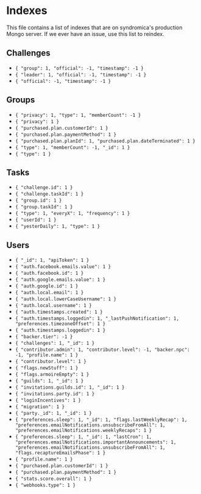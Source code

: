 # Indexes

This file contains a list of indexes that are on syndromica's production Mongo server.
If we ever have an issue, use this list to reindex.

## Challenges
 - `{ "group": 1, "official": -1, "timestamp": -1 }`
 - `{ "leader": 1, "official": -1, "timestamp": -1 }`
 - `{ "official": -1, "timestamp": -1 }`

## Groups
 - `{ "privacy": 1, "type": 1, "memberCount": -1 }`
 - `{ "privacy": 1 }`
 - `{ "purchased.plan.customerId": 1 }`
 - `{ "purchased.plan.paymentMethod": 1 }`
 - `{ "purchased.plan.planId": 1, "purchased.plan.dateTerminated": 1 }`
 - `{ "type": 1, "memberCount": -1, "_id": 1 }`
 - `{ "type": 1 }`

## Tasks
 - `{ "challenge.id": 1 }`
 - `{ "challenge.taskId": 1 }`
 - `{ "group.id": 1 }`
 - `{ "group.taskId": 1 }`
 - `{ "type": 1, "everyX": 1, "frequency": 1 }`
 - `{ "userId": 1 }`
 - `{ "yesterDaily": 1, "type": 1 }`

## Users
 - `{ "_id": 1, "apiToken": 1 }`
 - `{ "auth.facebook.emails.value": 1 }`
 - `{ "auth.facebook.id": 1 }`
 - `{ "auth.google.emails.value": 1 }`
 - `{ "auth.google.id": 1 }`
 - `{ "auth.local.email": 1 }`
 - `{ "auth.local.lowerCaseUsername": 1 }`
 - `{ "auth.local.username": 1 }`
 - `{ "auth.timestamps.created": 1 }`
 - `{ "auth.timestamps.loggedin": 1, "_lastPushNotification": 1, "preferences.timezoneOffset": 1 }`
 - `{ "auth.timestamps.loggedin": 1 }`
 - `{ "backer.tier": -1 }`
 - `{ "challenges": 1, "_id": 1 }`
 - `{ "contributor.admin": 1, "contributor.level": -1, "backer.npc": -1, "profile.name": 1 }`
 - `{ "contributor.level": 1 }`
 - `{ "flags.newStuff": 1 }`
 - `{ "flags.armoireEmpty": 1 }`
 - `{ "guilds": 1, "_id": 1 }`
 - `{ "invitations.guilds.id": 1, "_id": 1 }`
 - `{ "invitations.party.id": 1 }`
 - `{ "loginIncentives": 1 }`
 - `{ "migration": 1 }`
 - `{ "party._id": 1, "_id": 1 }`
 - `{ "preferences.sleep": 1, "_id": 1, "flags.lastWeeklyRecap": 1, "preferences.emailNotifications.unsubscribeFromAll": 1, "preferences.emailNotifications.weeklyRecaps": 1 }`
 - `{ "preferences.sleep": 1, "_id": 1, "lastCron": 1, "preferences.emailNotifications.importantAnnouncements": 1, "preferences.emailNotifications.unsubscribeFromAll": 1, "flags.recaptureEmailsPhase": 1 }`
 - `{ "profile.name": 1 }`
 - `{ "purchased.plan.customerId": 1 }`
 - `{ "purchased.plan.paymentMethod": 1 }`
 - `{ "stats.score.overall": 1 }`
 - `{ "webhooks.type": 1 }`
